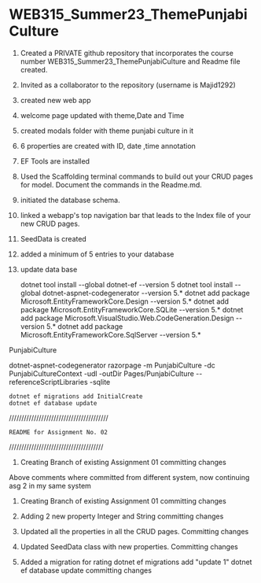 # WEB315_Summer23_ThemePunjabiCulture

1. Created a PRIVATE github repository that incorporates the course number WEB315_Summer23_ThemePunjabiCulture and Readme file created.

2. Invited  as a collaborator to the repository (username is Majid1292)
3. created new web app
4. welcome page updated with theme,Date and Time 
5. created modals folder with theme punjabi culture in it 
6. 6 properties are created with ID, date ,time annotation
7. EF Tools are installed 
8. Used the Scaffolding terminal commands to build out your CRUD pages for model.
Document the commands in the Readme.md.
9.  initiated the database schema.
10. linked a webapp's top navigation bar that leads to the Index file of your new CRUD pages.
11. SeedData is created
12. added a minimum of 5 entries to your database
13. update data base


    dotnet tool install --global dotnet-ef --version 5
    dotnet tool install --global dotnet-aspnet-codegenerator --version 5.*
    dotnet add package Microsoft.EntityFrameworkCore.Design --version 5.*
    dotnet add package Microsoft.EntityFrameworkCore.SQLite --version 5.*
    dotnet add package Microsoft.VisualStudio.Web.CodeGeneration.Design --version 5.*
    dotnet add package Microsoft.EntityFrameworkCore.SqlServer --version 5.*

PunjabiCulture

dotnet-aspnet-codegenerator razorpage -m PunjabiCulture -dc PunjabiCultureContext -udl -outDir Pages/PunjabiCulture --referenceScriptLibraries -sqlite

    dotnet ef migrations add InitialCreate
    dotnet ef database update

////////////////////////////////////////

    README for Assignment No. 02

//////////////////////////////////////

1. Creating Branch of existing Assignment 01
committing changes

Above comments where committed from different system, now continuing asg 2 in my same system

1. Creating Branch of existing Assignment 01
committing changes

2. Adding 2 new property Integer and String
committing changes

3. Updated all the properties in all the CRUD pages. Committing changes

4. Updated SeedData class with new properties. Committing changes

5. Added a migration for rating
    dotnet ef migrations add "update 1"
    dotnet ef database update
    committing changes
